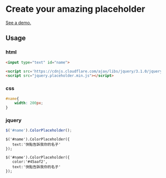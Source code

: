# Create your amazing placeholder

[See a demo.](https://happyjayxin.github.io/ColorPlaceholder/)

## Usage

### html
```html
<input type="text" id="name">

<script src='https://cdnjs.cloudflare.com/ajax/libs/jquery/3.1.0/jquery.min.js'></script>
<script src="jquery.placeholder.min.js"></script>
```
### css
```css
#name{
    width: 200px;
}
```
### jquery
```js
$('#name').ColorPlaceholder();
```

```
$('#name').ColorPlaceholder({
   text:'快點告訴我你的名子'
});
```

```
$('#name').ColorPlaceholder({
   color:'#45aaf2',
   text:'快點告訴我你的名子'
});
```
